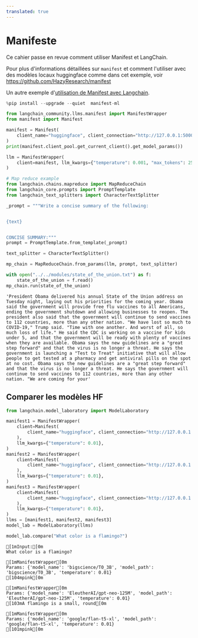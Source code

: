 ```yaml
---
translated: true
---
```


# Manifeste

Ce cahier passe en revue comment utiliser Manifest et LangChain.

Pour plus d'informations détaillées sur `manifest` et comment l'utiliser avec des modèles locaux huggingface comme dans cet exemple, voir https://github.com/HazyResearch/manifest

Un autre exemple d'[utilisation de Manifest avec Langchain](https://github.com/HazyResearch/manifest/blob/main/examples/langchain_chatgpt.html).

```python
%pip install --upgrade --quiet  manifest-ml
```

```python
from langchain_community.llms.manifest import ManifestWrapper
from manifest import Manifest
```

```python
manifest = Manifest(
    client_name="huggingface", client_connection="http://127.0.0.1:5000"
)
print(manifest.client_pool.get_current_client().get_model_params())
```

```python
llm = ManifestWrapper(
    client=manifest, llm_kwargs={"temperature": 0.001, "max_tokens": 256}
)
```

```python
# Map reduce example
from langchain.chains.mapreduce import MapReduceChain
from langchain_core.prompts import PromptTemplate
from langchain_text_splitters import CharacterTextSplitter

_prompt = """Write a concise summary of the following:


{text}


CONCISE SUMMARY:"""
prompt = PromptTemplate.from_template(_prompt)

text_splitter = CharacterTextSplitter()

mp_chain = MapReduceChain.from_params(llm, prompt, text_splitter)
```

```python
with open("../../modules/state_of_the_union.txt") as f:
    state_of_the_union = f.read()
mp_chain.run(state_of_the_union)
```

```output
'President Obama delivered his annual State of the Union address on Tuesday night, laying out his priorities for the coming year. Obama said the government will provide free flu vaccines to all Americans, ending the government shutdown and allowing businesses to reopen. The president also said that the government will continue to send vaccines to 112 countries, more than any other nation. "We have lost so much to COVID-19," Trump said. "Time with one another. And worst of all, so much loss of life." He said the CDC is working on a vaccine for kids under 5, and that the government will be ready with plenty of vaccines when they are available. Obama says the new guidelines are a "great step forward" and that the virus is no longer a threat. He says the government is launching a "Test to Treat" initiative that will allow people to get tested at a pharmacy and get antiviral pills on the spot at no cost. Obama says the new guidelines are a "great step forward" and that the virus is no longer a threat. He says the government will continue to send vaccines to 112 countries, more than any other nation. "We are coming for your'
```

## Comparer les modèles HF

```python
from langchain.model_laboratory import ModelLaboratory

manifest1 = ManifestWrapper(
    client=Manifest(
        client_name="huggingface", client_connection="http://127.0.0.1:5000"
    ),
    llm_kwargs={"temperature": 0.01},
)
manifest2 = ManifestWrapper(
    client=Manifest(
        client_name="huggingface", client_connection="http://127.0.0.1:5001"
    ),
    llm_kwargs={"temperature": 0.01},
)
manifest3 = ManifestWrapper(
    client=Manifest(
        client_name="huggingface", client_connection="http://127.0.0.1:5002"
    ),
    llm_kwargs={"temperature": 0.01},
)
llms = [manifest1, manifest2, manifest3]
model_lab = ModelLaboratory(llms)
```

```python
model_lab.compare("What color is a flamingo?")
```

```output
[1mInput:[0m
What color is a flamingo?

[1mManifestWrapper[0m
Params: {'model_name': 'bigscience/T0_3B', 'model_path': 'bigscience/T0_3B', 'temperature': 0.01}
[104mpink[0m

[1mManifestWrapper[0m
Params: {'model_name': 'EleutherAI/gpt-neo-125M', 'model_path': 'EleutherAI/gpt-neo-125M', 'temperature': 0.01}
[103mA flamingo is a small, round[0m

[1mManifestWrapper[0m
Params: {'model_name': 'google/flan-t5-xl', 'model_path': 'google/flan-t5-xl', 'temperature': 0.01}
[101mpink[0m
```
